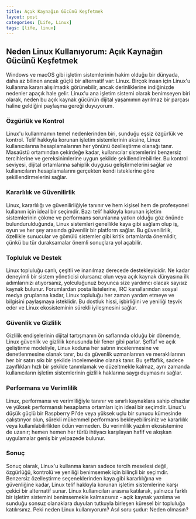 ```yaml
---
title: Açık Kaynağın Gücünü Keşfetmek
layout: post
categories: [Life, Linux]
tags: [life, linux]
---
```



Neden Linux Kullanıyorum: Açık Kaynağın Gücünü Keşfetmek
---

Windows ve macOS gibi işletim sistemlerinin hakim olduğu bir dünyada, daha az bilinen ancak güçlü bir alternatif var: Linux. Birçok insan için Linux'u kullanma kararı alışılmadık görünebilir, ancak derinliklerine indiğinizde nedenler apaçık hale gelir. Linux'u ana işletim sistemi olarak benimseyen biri olarak, neden bu açık kaynak gücünün dijital yaşamımın ayrılmaz bir parçası haline geldiğini paylaşma gereği duyuyorum.

### Özgürlük ve Kontrol

Linux'u kullanmamın temel nedenlerinden biri, sunduğu eşsiz özgürlük ve kontrol. Telif hakkıyla korunan işletim sistemlerinin aksine, Linux kullanıcılarına hesaplamalarının her yönünü özelleştirme olanağı tanır. Masaüstü ortamından çekirdeğe kadar, kullanıcılar sistemlerini benzersiz tercihlerine ve gereksinimlerine uygun şekilde şekillendirebilirler. Bu kontrol seviyesi, dijital ortamlarına sahiplik duygusu geliştirmelerini sağlar ve kullanıcıların hesaplamalarını gerçekten kendi isteklerine göre şekillendirmelerini sağlar.

### Kararlılık ve Güvenilirlik

Linux, kararlılığı ve güvenilirliğiyle tanınır ve hem kişisel hem de profesyonel kullanım için ideal bir seçimdir. Bazı telif hakkıyla korunan işletim sistemlerinin çökme ve performans sorunlarına yatkın olduğu göz önünde bulundurulduğunda, Linux sistemleri genellikle kaya gibi sağlam olup iş, oyun ve her şey arasında güvenilir bir platform sağlar. Bu güvenilirlik, özellikle sunucular ve gömülü sistemler gibi kritik ortamlarda önemlidir, çünkü bu tür duraksamalar önemli sonuçlara yol açabilir.

### Topluluk ve Destek

Linux topluluğu canlı, çeşitli ve inanılmaz derecede destekleyicidir. Ne kadar deneyimli bir sistem yöneticisi olursanız olun veya açık kaynak dünyasına ilk adımlarınızı atıyorsanız, yolculuğunuz boyunca size yardımcı olacak sayısız kaynak bulunur. Forumlardan posta listelerine, IRC kanallarından sosyal medya gruplarına kadar, Linux topluluğu her zaman yardım etmeye ve bilgisini paylaşmaya isteklidir. Bu dostluk hissi, işbirliğini ve yeniliği teşvik eder ve Linux ekosisteminin sürekli iyileşmesini sağlar.

### Güvenlik ve Gizlilik

Gizlilik endişelerinin dijital tartışmanın ön saflarında olduğu bir dönemde, Linux güvenlik ve gizlilik konusunda bir fener gibi parlar. Şeffaf ve açık geliştirme modeliyle, Linux koduna her satırın incelenmesine ve denetlenmesine olanak tanır, bu da güvenlik uzmanlarının ve meraklılarının her bir satırı sıkı bir şekilde incelemesine olanak tanır. Bu şeffaflık, sadece zayıflıkları hızlı bir şekilde tanımlamak ve düzeltmekle kalmaz, aynı zamanda kullanıcıların işletim sistemlerinin gizlilik haklarına saygı duymasını sağlar.

### Performans ve Verimlilik

Linux, performansı ve verimliliğiyle tanınır ve sınırlı kaynaklara sahip cihazlar ve yüksek performanslı hesaplama ortamları için ideal bir seçimdir. Linux'u düşük güçlü bir Raspberry Pi'de veya yüksek uçlu bir sunucu kümesinde çalıştırıyor olun, sürekli mükemmel performans bekleyebilirsiniz ve kararlılık veya kullanılabilirlikten ödün vermeden. Bu verimlilik yazılım ekosistemine de uzanır; hemen hemen her türlü ihtiyacı karşılayan hafif ve akışkan uygulamalar geniş bir yelpazede bulunur.

### Sonuç

Sonuç olarak, Linux'u kullanma kararı sadece tercih meselesi değil, özgürlüğü, kontrolü ve yeniliği benimsemek için bilinçli bir seçimdir. Benzersiz özelleştirme seçeneklerinden kaya gibi kararlılığına ve güvenliğine kadar, Linux telif hakkıyla korunan işletim sistemlerine karşı çekici bir alternatif sunar. Linux kullanıcıları arasına katılarak, yalnızca farklı bir işletim sistemini benimsemekle kalmazsınız - açık kaynak yazılıma ve sunduğu sonsuz olanaklara duyulan tutkuyla birleşen küresel bir topluluğa katılırsınız. Peki neden Linux kullanıyorum? Asıl soru şudur: Neden olmasın?
